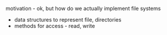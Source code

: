 motivation - ok, but how do we actually implement file systems
- data structures to represent file, directories
- methods for access - read, write